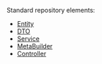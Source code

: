 Standard repository elements:

* [Entity](/enviroment/entity/entity)
* [DTO](/enviroment/dto/dto)
* [Service](/enviroment/service/service)
* [MetaBuilder](/enviroment/meta/metabuilder)
* [Controller](/enviroment/controller/controller)

<!-- 
Visual elements
* widget
* view
* screen

## Basics
 
??? Example   
    === "Datasource"
    
        [:material-play-circle: Live Sample]({{ external_links.code_samples }}/ui/#/screen/InputBasic){:target="_blank"} ·
        
        - **Step1.1** Create **Entity** 
            ```java
            --8<--
            {{ external_links.github_raw_doc }}/input/basic/InputBasic.java
            --8<--
            ```
    
        - **Step1.2** Create **DTO** extends **DataResponseDTO**
            ```java
            --8<--
            {{ external_links.github_raw_doc }}/input/basic/InputBasicDTO.java
            --8<--
            ```
        - **Step1.3** Create **Meta** extends **FieldMetaBuilder**
        
            see more [Meta builder](/repository/meta/metabuilder)
            
            ```java
            --8<--
            {{ external_links.github_raw_doc }}/input/basic/InputBasicMeta.java
            --8<--
            ```
        - **Step1.4** Create **Service** implements **VersionAwareResponseService**
        
             ```java
             --8<--
             {{ external_links.github_raw_doc }}/input/basic/InputBasicService.java
             --8<--
             ```
        - **Step1.5** Create **PlatformController** implements **EnumBcIdentifier**
        
             ```java
             --8<--
             {{ external_links.github_raw_doc }}/input/basic/CxboxInputBasicController.java
             --8<--
             ```
    - **Step2** Create visual elements       
        - **Step2.1** Create **widget.json** 
            see more [Widget](widget/type/widget)
        - **Step2.2** Create **view.json**      
            see more [Widget](navigation/view/view)
        - **Step2.3** Add widget to corresponding  **view** 
            see more [Widget](navigation/view/view)
        - **Step2.4** Create **screen.json** 
            see more [Screen](screen/screen)
        - **Step2.5** Add view to corresponding  **screen** 
            see more [Screen](screen/screen)
--->